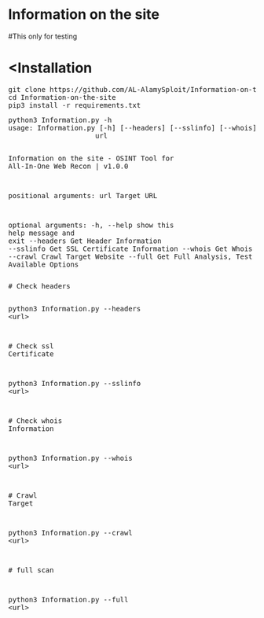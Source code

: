 # Information on the site
#This only for testing

# <Installation
<div class="highlight highlight-source-shell"><pre>git clone https://github.com/AL-AlamySploit/Information-on-the-site
<span class="pl-c1">cd</span> Information-on-the-site
pip3 install -r requirements.txt</pre></div>


<div class="highlight highlight-source-shell"><pre>python3 Information.py -h
usage: Information.py [-h] [--headers] [--sslinfo] [--whois] [--crawl] [--full]
                     url

Information on the site - OSINT Tool <span class="pl-k">for</span> All-In-One Web Recon <span class="pl-k">|</span> v1.0.0

positional arguments:
  url         Target URL

optional arguments:
  -h, --help  show this <span class="pl-c1">help</span> message and <span class="pl-c1">exit</span>
  --headers   Get Header Information
  --sslinfo   Get SSL Certificate Information
  --whois     Get Whois Lookup
  --crawl     Crawl Target Website
  --full      Get Full Analysis, Test All Available Options</pre></div>
<div class="highlight highlight-source-shell"><pre><span class="pl-c"><span class="pl-c">#</span> Check headers</span>

python3 Information.py --headers <span class="pl-k">&lt;</span>url<span class="pl-k">&gt;</span>

<span class="pl-c"><span class="pl-c">#</span> Check ssl Certificate</span>

python3 Information.py --sslinfo <span class="pl-k">&lt;</span>url<span class="pl-k">&gt;</span>

<span class="pl-c"><span class="pl-c">#</span> Check whois Information</span>

python3 Information.py --whois <span class="pl-k">&lt;</span>url<span class="pl-k">&gt;</span>

<span class="pl-c"><span class="pl-c">#</span> Crawl Target</span>

python3 Information.py --crawl <span class="pl-k">&lt;</span>url<span class="pl-k">&gt;</span>

<span class="pl-c"><span class="pl-c">#</span> full scan</span>

python3 Information.py --full <span class="pl-k">&lt;</span>url<span class="pl-k">&gt;</span></pre></div></a></p></article>
